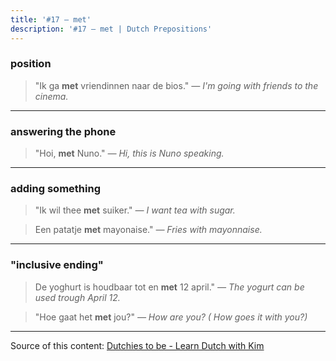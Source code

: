 ```yaml
---
title: '#17 — met'
description: '#17 — met | Dutch Prepositions'
---
```


### position

> "Ik ga **met** vriendinnen naar de bios."
> _— I'm going with friends to the cinema._

---

### answering the phone

> "Hoi, **met** Nuno."
> _— Hi, this is Nuno speaking._

---

### adding something

> "Ik wil thee **met** suiker."
> _— I want tea with sugar._

> Een patatje **met** mayonaise."
> _— Fries with mayonnaise._

---

### "inclusive ending"

> De yoghurt is houdbaar tot en **met** 12 april."
> _— The yogurt can be used trough April 12._

> "Hoe gaat het **met** jou?"
> _— How are you? ( How goes it with you?)_

---

Source of this content: [Dutchies to be - Learn Dutch with Kim](https://youtu.be/JdaaTjCgo5I)
